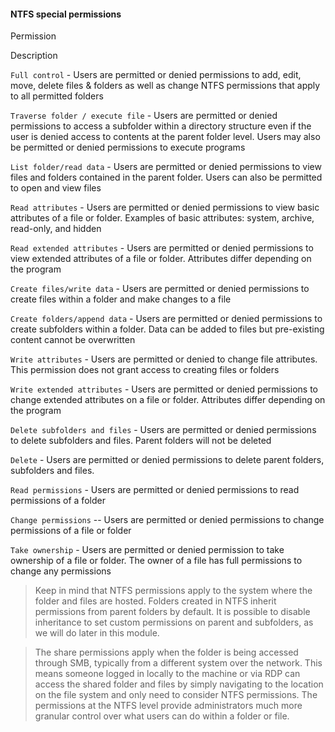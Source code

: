 #### NTFS special permissions

Permission

Description

`Full control` - Users are permitted or denied permissions to add, edit, move, delete files & folders as well as change NTFS permissions that apply to all permitted folders

`Traverse folder / execute file` - Users are permitted or denied permissions to access a subfolder within a directory structure even if the user is denied access to contents at the parent folder level. Users may also be permitted or denied permissions to execute programs

`List folder/read data` - Users are permitted or denied permissions to view files and folders contained in the parent folder. Users can also be permitted to open and view files

`Read attributes` - Users are permitted or denied permissions to view basic attributes of a file or folder. Examples of basic attributes: system, archive, read-only, and hidden

`Read extended attributes` - Users are permitted or denied permissions to view extended attributes of a file or folder. Attributes differ depending on the program

`Create files/write data` - Users are permitted or denied permissions to create files within a folder and make changes to a file

`Create folders/append data` - Users are permitted or denied permissions to create subfolders within a folder. Data can be added to files but pre-existing content cannot be overwritten

`Write attributes` - Users are permitted or denied to change file attributes. This permission does not grant access to creating files or folders

`Write extended attributes` - Users are permitted or denied permissions to change extended attributes on a file or folder. Attributes differ depending on the program

`Delete subfolders and files` - Users are permitted or denied permissions to delete subfolders and files. Parent folders will not be deleted

`Delete` - Users are permitted or denied permissions to delete parent folders, subfolders and files.

`Read permissions` - Users are permitted or denied permissions to read permissions of a folder

`Change permissions` -- Users are permitted or denied permissions to change permissions of a file or folder

`Take ownership` - Users are permitted or denied permission to take ownership of a file or folder. The owner of a file has full permissions to change any permissions


>Keep in mind that NTFS permissions apply to the system where the folder and files are hosted. 
>Folders created in NTFS inherit permissions from parent folders by default. 
>It is possible to disable inheritance to set custom permissions on parent and subfolders, as we will do later in this module.


>The share permissions apply when the folder is being accessed through SMB, typically from a different system over the network.
>This means someone logged in locally to the machine or via RDP can access the shared folder and files by simply navigating to the location on the file system and only need to consider NTFS permissions.
>The permissions at the NTFS level provide administrators much more granular control over what users can do within a folder or file.
